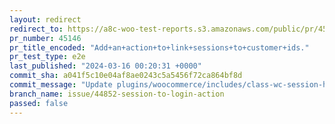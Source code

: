 ```yaml
---
layout: redirect
redirect_to: https://a8c-woo-test-reports.s3.amazonaws.com/public/pr/45146/e2e/index.html
pr_number: 45146
pr_title_encoded: "Add+an+action+to+link+sessions+to+customer+ids."
pr_test_type: e2e
last_published: "2024-03-16 00:20:31 +0000"
commit_sha: a041f5c10e04af8ae0243c5a5456f72ca864bf8d
commit_message: "Update plugins/woocommerce/includes/class-wc-session-handler.php"
branch_name: issue/44852-session-to-login-action
passed: false
---
```

